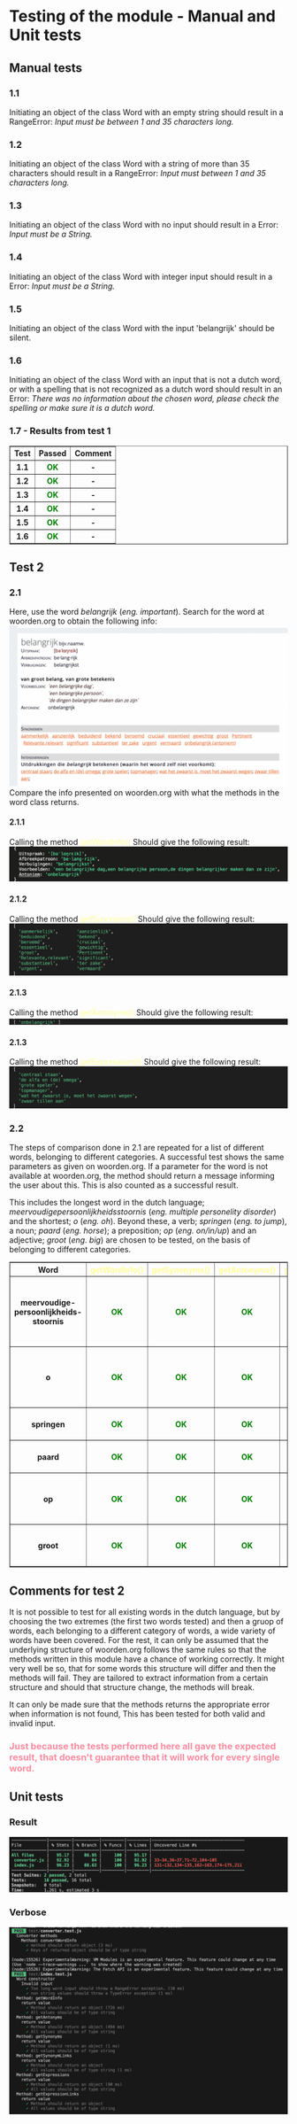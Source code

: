 # Testing of the module - Manual and Unit tests

## Manual tests
### 1.1
Initiating an object of the class Word with an empty string should result in a RangeError: *Input must be between 1 and 35 characters long.*

### 1.2
Initiating an object of the class Word with a string of more than 35 characters should result in a RangeError: *Input must between 1 and 35 characters long.*

### 1.3
Initiating an object of the class Word with no input should result in a Error: *Input must be a String.*

### 1.4 
Initiating an object of the class Word with integer input should result in a Error: *Input must be a String.*

### 1.5 
Initiating an object of the class Word with the input 'belangrijk' should be silent. 

### 1.6
Initiating an object of the class Word with an input that is not a dutch word, or with a spelling that is not recognized as a dutch word should result in an Error: *There was no information about the chosen word, please check the spelling or make sure it is a dutch word.*

### 1.7 - Results from test 1
<table border="1" cellpadding="5">
  <tr>
    <th>Test</th>
    <th>Passed</th>
    <th>Comment</th>
  </tr>
  <tr>
    <th>1.1</th>
    <th><span style="color: green">OK</span></th>
    <th>-</th>
  </tr>
    <tr>
    <th>1.2</th>
    <th><span style="color: green">OK</span></th>
    <th>-</th>
  </tr>
    <tr>
    <th>1.3</th>
    <th><span style="color: green">OK</span></th>
    <th>-</th>
  </tr>
    <tr>
    <th>1.4</th>
    <th><span style="color: green">OK</span></th>
    <th>-</th>
  </tr>
    <tr>
    <th>1.5</th>
    <th><span style="color: green">OK</span></th>
    <th>-</th>
  </tr>
    </tr>
  <tr>
    <th>1.6</th>
    <th><span style="color: green">OK</span></th>
    <th>-</th>
  </tr>
</table>

## Test 2

### 2.1
Here, use the word *belangrijk* (*eng. important*). Search for the word at woorden.org to obtain the following info:
![belangrijk](/img/belangrijk_woorden.png)
Compare the info presented on woorden.org with what the methods in the word class returns.

#### 2.1.1
Calling the method <span style="color:#FFFF99">getWordInfo()</span>
Should give the following result:
![belangrijk](/img/belangrijk_objekt.jpeg)

#### 2.1.2
Calling the method <span style="color:#FFFF99">getSynonyms()</span>
Should give the following result:
![belangrijk](/img/belangrijk_syn.jpeg)

#### 2.1.3
Calling the method <span style="color:#FFFF99">getAntonyms()</span>
Should give the following result:
![belangrijk](/img/belangrijk_ant.jpeg)

#### 2.1.3
Calling the method <span style="color:#FFFF99">getExpressions()</span>
Should give the following result:
![belangrijk](/img/belangrijk_expressions.jpeg)

### 2.2
The steps of comparison done in 2.1 are repeated for a list of different words, belonging to different categories. A successful test shows the same parameters as given on woorden.org. If a parameter for the word is not available at woorden.org, the method should return a message informing the user about this. This is also counted as a successful result.

This includes the longest word in the dutch language; *meervoudigepersoonlijkheidsstoornis* (*eng. multiple personelity disorder*) and the shortest; *o* (*eng. oh*). Beyond these, a verb; *springen* (*eng. to jump*), a noun; *paard* (*eng. horse*); a preposition; *op*
(*eng. on/in/up*) and an adjective; *groot* (*eng. big*) are chosen to be tested, on the basis of belonging to different categories.


<table border="1" cellpadding="5">
  <tr>
    <th>Word</th>
    <th><span style="color:#FFFF99">getWordInfo()</span></th>
    <th><span style="color:#FFFF99">getSynonyms()</span></th>
    <th><span style="color:#FFFF99">getAntonyms()</span></th>
    <th><span style="color:#FFFF99">getExpressions()</span></th>
    <th>Comment</th>
  </tr>
  <tr>
   <th>meervoudige-<br>persoonlijkheids-<br>stoornis</th>
   <th><span style="color: green">OK</span></th>
   <th><span style="color: green">OK</span></th>
   <th><span style="color: green">OK</span></th>
   <th><span style="color: green">OK</span></th>
   <th>woorden.org offers no expressions or synonyms/antonyms for this word. Only getWordInfo() actually resturns data.</th>
  </tr>
    <tr>
   <th>o</th>
   <th><span style="color: green">OK</span></th>
   <th><span style="color: green">OK</span></th>
   <th><span style="color: green">OK</span></th>
   <th><span style="color: green">OK</span></th>
   <th>Offers only wordInfo and synonyms, gives the proper information messages for other methods</th>
  </tr>
    <tr>
   <th>springen</th>
   <th><span style="color: green">OK</span></th>
   <th><span style="color: green">OK</span></th>
   <th><span style="color: green">OK</span></th>
   <th><span style="color: green">OK</span></th>
   <th>No antonyms available, correct message provided.</th>
  </tr>
    <tr>
   <th>paard</th>
   <th><span style="color: green">OK</span></th>
   <th><span style="color: green">OK</span></th>
   <th><span style="color: green">OK</span></th>
   <th><span style="color: green">OK</span></th>
   <th>No antonyms available, correct message provided.</th>
  </tr>
  <tr>
   <th>op</th>
   <th><span style="color: green">OK</span></th>
   <th><span style="color: green">OK</span></th>
   <th><span style="color: green">OK</span></th>
   <th><span style="color: green">OK</span></th>
   <th>Unusally, for this word, two antonyms are available, the method captures them both.</th>
  </tr>
  </tr>
    <tr>
   <th>groot</th>
   <th><span style="color: green">OK</span></th>
   <th><span style="color: green">OK</span></th>
   <th><span style="color: green">OK</span></th>
   <th><span style="color: green">OK</span></th>
   <th>Information available in all categories, everything was correctly presented</th>
  </tr>
</table>

## Comments for test 2
It is not possible to test for all existing words in the dutch language, but by choosing the two extremes (the first two words tested) and then a gruop of words, each belonging to a different category of words, a wide variety of words have been covered. For the rest, it can only be assumed that the underlying structure of woorden.org follows the same rules so that the methods written in this module have a chance of working correctly. It might very well be so, that for some words this structure will differ and then the methods will fail. They are tailored to extract information from a certain structure and should that structure change, the methods will break.

It can only be made sure that the methods returns the appropriate error when information is not found, This has been tested for both valid and invalid input.

<h3 style="color:rgb(255, 140, 160)"> Just because the tests performed here all gave the expected result, that doesn't guarantee that it will work for every single word.</h3>

## Unit tests
### Result
<img src="./img/unit_tests_result.png">

### Verbose
<img src="./img/unit_tests_verbose.png">